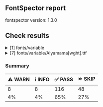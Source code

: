 ## FontSpector report

fontspector version: 1.3.0






## Check results




<details><summary>[1] fonts/variable</summary>
<div>


<details>
    <summary>⚠️ <b>WARN</b> Check for codepoints not covered by METADATA subsets. (googlefonts/metadata/unreachable_subsetting)</summary>
    <div>








- ⚠️ **WARN** fonts/variable/Alyamama[wght].ttf: The following codepoints supported by the font are not covered by any subsets defined in the font's metadata file, and will never be served. You can solve this by either manually adding additional subset declarations to METADATA.pb, or by editing the glyphset definitions.

* U+02D8 BREVE: try adding one of: yi, canadian-aboriginal
* U+02D9 DOT ABOVE: try adding one of: yi, canadian-aboriginal
* U+02DB OGONEK: try adding one of: canadian-aboriginal, yi
* U+0302 COMBINING CIRCUMFLEX ACCENT: try adding one of: math, cherokee, coptic, tifinagh
* U+0305 COMBINING OVERLINE: try adding one of: coptic, gothic, elbasan, glagolitic, math
* U+0306 COMBINING BREVE: try adding one of: old-permic, tifinagh
* U+0307 COMBINING DOT ABOVE: try adding one of: coptic, duployan, malayalam, tifinagh, tai-le, math, old-permic, canadian-aboriginal, hebrew, todhri, syriac
* U+030A COMBINING RING ABOVE: try adding one of: syriac, duployan
* U+030B COMBINING DOUBLE ACUTE ACCENT: try adding one of: cherokee, osage
* U+030C COMBINING CARON: try adding one of: cherokee, tai-le
* U+031A COMBINING LEFT ANGLE ABOVE: try adding math
* U+0320 COMBINING MINUS SIGN BELOW: try adding syriac
* U+0324 COMBINING DIAERESIS BELOW: try adding one of: cherokee, duployan, syriac
* U+0325 COMBINING RING BELOW: try adding syriac
* U+0326 COMBINING COMMA BELOW: try adding math
* U+0327 COMBINING CEDILLA: try adding math
* U+032C COMBINING CARON BELOW: try adding math
* U+0330 COMBINING TILDE BELOW: try adding one of: cherokee, math, syriac
* U+0332 COMBINING LOW LINE: try adding math
* U+033A COMBINING INVERTED BRIDGE BELOW: try adding math
* U+0346 COMBINING BRIDGE ABOVE: try adding math
* U+034D COMBINING LEFT RIGHT ARROW BELOW: try adding math
* U+0361 COMBINING DOUBLE INVERTED BREVE: try adding coptic
* U+061F ARABIC QUESTION MARK: try adding one of: garay, thaana, syriac, hanifi-rohingya, adlam, yezidi, nko, arabic
* U+0621 ARABIC LETTER HAMZA: try adding one of: syriac, arabic
* U+0622 ARABIC LETTER ALEF WITH MADDA ABOVE: try adding arabic
* U+0623 ARABIC LETTER ALEF WITH HAMZA ABOVE: try adding arabic
* U+0624 ARABIC LETTER WAW WITH HAMZA ABOVE: try adding arabic
* U+0625 ARABIC LETTER ALEF WITH HAMZA BELOW: try adding arabic
* U+0626 ARABIC LETTER YEH WITH HAMZA ABOVE: try adding arabic
* U+0627 ARABIC LETTER ALEF: try adding one of: arabic, indic-siyaq-numbers
* U+0628 ARABIC LETTER BEH: try adding arabic
* U+0629 ARABIC LETTER TEH MARBUTA: try adding arabic
* U+062A ARABIC LETTER TEH: try adding arabic
* U+062B ARABIC LETTER THEH: try adding arabic
* U+062C ARABIC LETTER JEEM: try adding arabic
* U+062D ARABIC LETTER HAH: try adding arabic
* U+062E ARABIC LETTER KHAH: try adding arabic
* U+062F ARABIC LETTER DAL: try adding arabic
* U+0630 ARABIC LETTER THAL: try adding arabic
* U+0631 ARABIC LETTER REH: try adding arabic
* U+0632 ARABIC LETTER ZAIN: try adding arabic
* U+0633 ARABIC LETTER SEEN: try adding arabic
* U+0634 ARABIC LETTER SHEEN: try adding arabic
* U+0635 ARABIC LETTER SAD: try adding arabic
* U+0636 ARABIC LETTER DAD: try adding arabic
* U+0637 ARABIC LETTER TAH: try adding arabic
* U+0638 ARABIC LETTER ZAH: try adding arabic
* U+0639 ARABIC LETTER AIN: try adding arabic
* U+063A ARABIC LETTER GHAIN: try adding arabic
* U+0640 ARABIC TATWEEL: try adding one of: manichaean, hanifi-rohingya, arabic, old-uyghur, mandaic, sogdian, syriac, psalter-pahlavi, adlam
* U+0641 ARABIC LETTER FEH: try adding arabic
* U+0642 ARABIC LETTER QAF: try adding arabic
* U+0643 ARABIC LETTER KAF: try adding arabic
* U+0644 ARABIC LETTER LAM: try adding arabic
* U+0645 ARABIC LETTER MEEM: try adding arabic
* U+0646 ARABIC LETTER NOON: try adding arabic
* U+0647 ARABIC LETTER HEH: try adding arabic
* U+0648 ARABIC LETTER WAW: try adding arabic
* U+0649 ARABIC LETTER ALEF MAKSURA: try adding arabic
* U+064A ARABIC LETTER YEH: try adding arabic
* U+064B ARABIC FATHATAN: try adding one of: syriac, arabic
* U+064C ARABIC DAMMATAN: try adding one of: arabic, syriac
* U+064D ARABIC KASRATAN: try adding one of: arabic, syriac
* U+064E ARABIC FATHA: try adding one of: arabic, syriac
* U+064F ARABIC DAMMA: try adding one of: arabic, syriac
* U+0650 ARABIC KASRA: try adding one of: arabic, syriac
* U+0651 ARABIC SHADDA: try adding one of: arabic, syriac
* U+0652 ARABIC SUKUN: try adding one of: arabic, syriac
* U+0653 ARABIC MADDAH ABOVE: try adding one of: syriac, arabic
* U+0654 ARABIC HAMZA ABOVE: try adding one of: syriac, arabic
* U+0655 ARABIC HAMZA BELOW: try adding one of: arabic, syriac
* U+0656 ARABIC SUBSCRIPT ALEF: try adding arabic
* U+0660 ARABIC-INDIC DIGIT ZERO: try adding one of: yezidi, hanifi-rohingya, thaana, arabic, indic-siyaq-numbers, syriac
* U+0661 ARABIC-INDIC DIGIT ONE: try adding one of: indic-siyaq-numbers, yezidi, arabic, thaana, syriac
* U+0662 ARABIC-INDIC DIGIT TWO: try adding one of: thaana, yezidi, arabic, indic-siyaq-numbers, syriac
* U+0663 ARABIC-INDIC DIGIT THREE: try adding one of: indic-siyaq-numbers, thaana, arabic, yezidi, syriac
* U+0664 ARABIC-INDIC DIGIT FOUR: try adding one of: yezidi, thaana, indic-siyaq-numbers, arabic, syriac
* U+0665 ARABIC-INDIC DIGIT FIVE: try adding one of: indic-siyaq-numbers, arabic, yezidi, thaana, syriac
* U+0666 ARABIC-INDIC DIGIT SIX: try adding one of: arabic, indic-siyaq-numbers, syriac, thaana, yezidi
* U+0667 ARABIC-INDIC DIGIT SEVEN: try adding one of: yezidi, thaana, arabic, syriac, indic-siyaq-numbers
* U+0668 ARABIC-INDIC DIGIT EIGHT: try adding one of: thaana, arabic, yezidi, indic-siyaq-numbers, syriac
* U+0669 ARABIC-INDIC DIGIT NINE: try adding one of: arabic, indic-siyaq-numbers, syriac, thaana, yezidi
* U+066E ARABIC LETTER DOTLESS BEH: try adding arabic
* U+066F ARABIC LETTER DOTLESS QAF: try adding arabic
* U+0670 ARABIC LETTER SUPERSCRIPT ALEF: try adding one of: arabic, syriac
* U+06A1 ARABIC LETTER DOTLESS FEH: try adding arabic
* U+06A4 ARABIC LETTER VEH: try adding arabic
* U+06BA ARABIC LETTER NOON GHUNNA: try adding arabic
* U+1EBC LATIN CAPITAL LETTER E WITH TILDE: try adding vietnamese
* U+1EBD LATIN SMALL LETTER E WITH TILDE: try adding vietnamese
* U+2016 DOUBLE VERTICAL LINE: try adding math
* U+2021 DOUBLE DAGGER: try adding adlam
* U+2030 PER MILLE SIGN: try adding adlam
* U+2070 SUPERSCRIPT ZERO: try adding math
* U+2071 SUPERSCRIPT LATIN SMALL LETTER I: try adding math
* U+2074 SUPERSCRIPT FOUR: try adding math
* U+2075 SUPERSCRIPT FIVE: try adding math
* U+2076 SUPERSCRIPT SIX: try adding math
* U+2077 SUPERSCRIPT SEVEN: try adding math
* U+2078 SUPERSCRIPT EIGHT: try adding math
* U+2079 SUPERSCRIPT NINE: try adding math
* U+207A SUPERSCRIPT PLUS SIGN: try adding math
* U+207B SUPERSCRIPT MINUS: try adding math
* U+207C SUPERSCRIPT EQUALS SIGN: try adding math
* U+207D SUPERSCRIPT LEFT PARENTHESIS: try adding math
* U+207E SUPERSCRIPT RIGHT PARENTHESIS: try adding math
* U+207F SUPERSCRIPT LATIN SMALL LETTER N: try adding math
* U+2080 SUBSCRIPT ZERO: try adding math
* U+2081 SUBSCRIPT ONE: try adding math
* U+2082 SUBSCRIPT TWO: try adding math
* U+2083 SUBSCRIPT THREE: try adding math
* U+2084 SUBSCRIPT FOUR: try adding math
* U+2085 SUBSCRIPT FIVE: try adding math
* U+2086 SUBSCRIPT SIX: try adding math
* U+2087 SUBSCRIPT SEVEN: try adding math
* U+2088 SUBSCRIPT EIGHT: try adding math
* U+2089 SUBSCRIPT NINE: try adding math
* U+208A SUBSCRIPT PLUS SIGN: try adding math
* U+208B SUBSCRIPT MINUS: try adding math
* U+208C SUBSCRIPT EQUALS SIGN: try adding math
* U+208D SUBSCRIPT LEFT PARENTHESIS: try adding math
* U+208E SUBSCRIPT RIGHT PARENTHESIS: try adding math
* U+2090 LATIN SUBSCRIPT SMALL LETTER A: try adding math
* U+2091 LATIN SUBSCRIPT SMALL LETTER E: try adding math
* U+2092 LATIN SUBSCRIPT SMALL LETTER O: try adding math
* U+2093 LATIN SUBSCRIPT SMALL LETTER X: try adding math
* U+2094 LATIN SUBSCRIPT SMALL LETTER SCHWA: try adding math
* U+2095 LATIN SUBSCRIPT SMALL LETTER H: try adding math
* U+2096 LATIN SUBSCRIPT SMALL LETTER K: try adding math
* U+2097 LATIN SUBSCRIPT SMALL LETTER L: try adding math
* U+2098 LATIN SUBSCRIPT SMALL LETTER M: try adding math
* U+2099 LATIN SUBSCRIPT SMALL LETTER N: try adding math
* U+209A LATIN SUBSCRIPT SMALL LETTER P: try adding math
* U+209B LATIN SUBSCRIPT SMALL LETTER S: try adding math
* U+209C LATIN SUBSCRIPT SMALL LETTER T: try adding math
* U+2117 SOUND RECORDING COPYRIGHT: try adding math
* U+215B VULGAR FRACTION ONE EIGHTH: try adding symbols
* U+215C VULGAR FRACTION THREE EIGHTHS: try adding symbols
* U+215D VULGAR FRACTION FIVE EIGHTHS: try adding symbols
* U+215E VULGAR FRACTION SEVEN EIGHTHS: try adding symbols
* U+215F FRACTION NUMERATOR ONE: try adding symbols
* U+2202 PARTIAL DIFFERENTIAL: try adding math
* U+2206 INCREMENT: try adding math
* U+220F N-ARY PRODUCT: try adding math
* U+2211 N-ARY SUMMATION: try adding math
* U+221A SQUARE ROOT: try adding math
* U+221E INFINITY: try adding math
* U+222B INTEGRAL: try adding math
* U+2248 ALMOST EQUAL TO: try adding math
* U+2260 NOT EQUAL TO: try adding math
* U+2264 LESS-THAN OR EQUAL TO: try adding math
* U+2265 GREATER-THAN OR EQUAL TO: try adding math
* U+25CA LOZENGE: try adding one of: math, symbols
* U+25CC DOTTED CIRCLE: try adding one of: kayah-li, tamil, tai-tham, kharoshthi, adlam, brahmi, syriac, tagbanwa, masaram-gondi, math, coptic, zanabazar-square, hanunoo, bassa-vah, balinese, buginese, marchen, miao, ahom, elbasan, sinhala, telugu, tirhuta, devanagari, bhaiksuki, gunjala-gondi, khudawadi, kaithi, lepcha, mende-kikakui, music, newa, psalter-pahlavi, sharada, siddham, sundanese, tagalog, tai-le, takri, symbols, thaana, warang-citi, phags-pa, lao, tifinagh, kannada, gujarati, pahawh-hmong, caucasian-albanian, syloti-nagri, thai, duployan, myanmar, saurashtra, osage, yi, new-tai-lue, modi, meetei-mayek, wancho, cham, javanese, grantha, mongolian, manichaean, armenian, khmer, sogdian, limbu, khojki, mahajani, mandaic, tibetan, batak, hanifi-rohingya, tai-viet, gurmukhi, canadian-aboriginal, nko, hebrew, old-permic, oriya, malayalam, bengali, buhid, rejang, dogra, chakma, soyombo

Or you can add the above codepoints to one of the subsets supported by the font: greek, latin-ext, latin [code: unreachable-subsetting]
  
  

</div>
</details>


</div>
</details>


<details><summary>[7] fonts/variable/Alyamama[wght].ttf</summary>
<div>


<details>
    <summary>⚠️ <b>WARN</b> Check if each glyph has the recommended amount of contours. (contour_count)</summary>
    <div>








- ⚠️ **WARN** This check inspects the glyph outlines and detects the total number of contours in each of them. The expected values are
     infered from the typical ammounts of contours observed in a
     large collection of reference font families. The divergences
     listed below may simply indicate a significantly different
     design on some of your glyphs. On the other hand, some of these
     may flag actual bugs in the font such as glyphs mapped to an
     incorrect codepoint. Please consider reviewing the design and
     codepoint assignment of these to make sure they are correct.


    The following glyphs do not have the recommended number of contours:
* uni1D6D (U+1D6D): found 3, expected one of: {2}
* uni02A3 (U+02A3): found 2, expected one of: {3}
* uni0258 (U+0258): found 1, expected one of: {2}
* uni1D6E (U+1D6E): found 2, expected one of: {1}
* uni02A1 (U+02A1): found 2, expected one of: {1}
* uni02A2 (U+02A2): found 2, expected one of: {1}
* uni026E (U+026E): found 2, expected one of: {1}
* uni1D72 (U+1D72): found 2, expected one of: {1}
* uni1D74 (U+1D74): found 3, expected one of: {1}
* uni1D75 (U+1D75): found 3, expected one of: {1}
* uni021B.1 (U+021B): found 1, expected one of: {4, 2, 3}
* uni1D76 (U+1D76): found 3, expected one of: {1}
* uni01C2 (U+01C2): found 3, expected one of: {1}
* uni0621 (U+0621): found 2, expected one of: {1}
* uni0623 (U+0623): found 3, expected one of: {2}
* uni0625 (U+0625): found 3, expected one of: {2}
* uni066E (U+066E): found 2, expected one of: {1}
* uni066E.fina (unencoded): found 3, expected one of: {1}
* uni066E.medi (unencoded): found 2, expected one of: {1}
* uni0628 (U+0628): found 3, expected one of: {2}
* uni062A (U+062A): found 4, expected one of: {2, 3}
* uni062B (U+062B): found 5, expected one of: {3, 4, 2}
* uni0631 (U+0631): found 2, expected one of: {1}
* uni0632 (U+0632): found 3, expected one of: {2}
* uni0633 (U+0633): found 6, expected one of: {3, 1}
* uni0634 (U+0634): found 9, expected one of: {0, 4, 6, 3}
* uni0635 (U+0635): found 5, expected one of: {2}
* uni0636 (U+0636): found 6, expected one of: {3}
* uni0637 (U+0637): found 4, expected one of: {3, 2}
* uni0638 (U+0638): found 5, expected one of: {4, 3}
* uni0639 (U+0639): found 2, expected one of: {1}
* uni0641 (U+0641): found 5, expected one of: {3, 2}
* uni06A4 (U+06A4): found 7, expected one of: {5, 4, 0}
* uni06A1 (U+06A1): found 4, expected one of: {2, 1}
* uni06A1.fina (unencoded): found 4, expected one of: {2}
* uni066F.fina (unencoded): found 3, expected one of: {2}
* uni0643 (U+0643): found 4, expected one of: {1, 2}
* uni0644 (U+0644): found 2, expected one of: {1}
* uni0645 (U+0645): found 3, expected one of: {2, 1}
* uni0646 (U+0646): found 3, expected one of: {2}
* uni06BA (U+06BA): found 2, expected one of: {1}
* uni0647 (U+0647): found 1, expected one of: {2}
* uni0624 (U+0624): found 4, expected one of: {3, 2}
* uni0649 (U+0649): found 2, expected one of: {1}
* uni064A (U+064A): found 4, expected one of: {2, 3}
* uni0626 (U+0626): found 4, expected one of: {2}
* uni0662 (U+0662): found 2, expected one of: {1}
* uni0663 (U+0663): found 3, expected one of: {1}
* uni0666 (U+0666): found 2, expected one of: {1}
* asterisk (U+002A): found 6, expected one of: {3, 5, 2, 1}
* uni02E5 (U+02E5): found 2, expected one of: {1}
* uni02E9 (U+02E9): found 2, expected one of: {1}
* uni02E6 (U+02E6): found 2, expected one of: {1}
* uni02E8 (U+02E8): found 2, expected one of: {1}
* uni02E7 (U+02E7): found 2, expected one of: {1}
* uni02DE (U+02DE): found 2, expected one of: {1}
* uni2117 (U+2117): found 2, expected one of: {4, 3}
* uni0654 (U+0654): found 2, expected one of: {1}
* uni0655 (U+0655): found 2, expected one of: {1}
* uni0654064C (unencoded): found 4, expected one of: {3}
* uni0654064E (unencoded): found 3, expected one of: {2}
* uni0654064B (unencoded): found 4, expected one of: {3}
* uni06540652 (unencoded): found 4, expected one of: {3}
* uni06550650 (unencoded): found 3, expected one of: {2}
* uni0655064D (unencoded): found 4, expected one of: {3}
* uni0651 (U+0651): found 2, expected one of: {1}
* uni0651064C (unencoded): found 4, expected one of: {3, 2}
* uni0651064D (unencoded): found 4, expected one of: {3}
* uni0651064E (unencoded): found 3, expected one of: {2}
* uni06510650 (unencoded): found 3, expected one of: {2}
* uni06510670 (unencoded): found 3, expected one of: {2}
* uni031A (U+031A): found 2, expected one of: {1}
* uni032A (U+032A): found 3, expected one of: {1}
* uni033A (U+033A): found 3, expected one of: {1}
* uni033B (U+033B): found 6, expected one of: {2}
* uni033C (U+033C): found 2, expected one of: {1}
* uni0346 (U+0346): found 3, expected one of: {1}
* uni0349 (U+0349): found 2, expected one of: {1}
* uni034A (U+034A): found 2, expected one of: {1} [code: contour-count]
  
  

</div>
</details>





<details>
    <summary>⚠️ <b>WARN</b> Ensure indic fonts have the Indian Rupee Sign glyph. (rupee)</summary>
    <div>








- ⚠️ **WARN** Font is missing the Indian Rupee Sign glyph. Please add a glyph for Indian Rupee Sign (₹) at codepoint U+20B9. [code: missing-rupee]
  
  

</div>
</details>





<details>
    <summary>⚠️ <b>WARN</b> Check font contains no unreachable glyphs (unreachable_glyphs)</summary>
    <div>








- ⚠️ **WARN** The following glyphs could not be reached by codepoint or substitution rules:

* u.inferior
* v.inferior
* zero.fit
* one.fit
* two.fit
* three.fit
* four.fit
* five.fit
* six.fit
* seven.fit
* eight.fit
* nine.fit
* .null
* twodotsverticalabovear
* twodotsverticalbelowar
* threedotsdownabovear
* threedotsdownbelowar
* threedotsdowncenterar
* threedotsupbelowar
* miniKehehar
* gafsarkashabovear
* gafsarkashcenterar
* doublestrokear
* uni030C.alt.case [code: unreachable-glyphs]
  
  

</div>
</details>





<details>
    <summary>⚠️ <b>WARN</b> Shapes languages in all GF glyphsets. (googlefonts/glyphsets/shape_languages)</summary>
    <div>








- ⚠️ **WARN** Warning language shaping:

| Message                                                               | Languages              |
|-----------------------------------------------------------------------|------------------------|
| Auxiliary orthography codepoints:                                     | * de_Latn (German)     |
|   The following auxiliary characters are missing from the font: ſ     | * fr_Latn (French)     |
| Auxiliary orthography codepoints:                                     | * lt_Latn (Lithuanian) |
|   Shaper didn't attach tildecomb to uni0237 when shaping the text 'j̃' |                        |
| Auxiliary orthography codepoints:                                     | * en_Latn (English)    |
|   The following auxiliary characters are missing from the font: ʻ     |                        |
| Auxiliary orthography codepoints:                                     | * fi_Latn (Finnish)    |
|   The following auxiliary characters are missing from the font: Ǥ     |                        |
|   The following auxiliary characters are missing from the font: Ʒ     |                        |
|   The following auxiliary characters are missing from the font: Ǯ     |                        |
|   The following auxiliary characters are missing from the font: ǥ     |                        |
|   The following auxiliary characters are missing from the font: ʒ     |                        |
|   The following auxiliary characters are missing from the font: ǯ     |                        |
| Auxiliary orthography codepoints:                                     | * el_Grek (Greek)      |
|   The following auxiliary characters are missing from the font: ἀ     |                        |
|   The following auxiliary characters are missing from the font: ἄ     |                        |
|   The following auxiliary characters are missing from the font: ἂ     |                        |
|   The following auxiliary characters are missing from the font: ἆ     |                        |
|   The following auxiliary characters are missing from the font: ἁ     |                        |
|   The following auxiliary characters are missing from the font: ἅ     |                        |
|   The following auxiliary characters are missing from the font: ἃ     |                        |
|   The following auxiliary characters are missing from the font: ἇ     |                        |
|   The following auxiliary characters are missing from the font: ᾶ     |                        |
|   The following auxiliary characters are missing from the font: ἐ     |                        |
|   The following auxiliary characters are missing from the font: ἔ     |                        |
|   The following auxiliary characters are missing from the font: ἒ     |                        |
|   The following auxiliary characters are missing from the font: ἑ     |                        |
|   The following auxiliary characters are missing from the font: ἕ     |                        |
|   The following auxiliary characters are missing from the font: ἓ     |                        |
|   The following auxiliary characters are missing from the font: ἠ     |                        |
|   The following auxiliary characters are missing from the font: ἤ     |                        |
|   The following auxiliary characters are missing from the font: ἢ     |                        |
|   The following auxiliary characters are missing from the font: ἦ     |                        |
|   The following auxiliary characters are missing from the font: ἡ     |                        |
|   The following auxiliary characters are missing from the font: ἥ     |                        |
|   The following auxiliary characters are missing from the font: ἣ     |                        |
|   The following auxiliary characters are missing from the font: ἧ     |                        |
|   The following auxiliary characters are missing from the font: ῆ     |                        |
|   The following auxiliary characters are missing from the font: ἰ     |                        |
|   The following auxiliary characters are missing from the font: ἴ     |                        |
|   The following auxiliary characters are missing from the font: ἲ     |                        |
|   The following auxiliary characters are missing from the font: ἶ     |                        |
|   The following auxiliary characters are missing from the font: ἱ     |                        |
|   The following auxiliary characters are missing from the font: ἵ     |                        |
|   The following auxiliary characters are missing from the font: ἳ     |                        |
|   The following auxiliary characters are missing from the font: ἷ     |                        |
|   The following auxiliary characters are missing from the font: ῖ     |                        |
|   The following auxiliary characters are missing from the font: ῗ     |                        |
|   The following auxiliary characters are missing from the font: ὄ     |                        |
|   The following auxiliary characters are missing from the font: ὂ     |                        |
|   The following auxiliary characters are missing from the font: ὃ     |                        |
|   The following auxiliary characters are missing from the font: ὐ     |                        |
|   The following auxiliary characters are missing from the font: ὔ     |                        |
|   The following auxiliary characters are missing from the font: ὒ     |                        |
|   The following auxiliary characters are missing from the font: ὖ     |                        |
|   The following auxiliary characters are missing from the font: ὑ     |                        |
|   The following auxiliary characters are missing from the font: ὕ     |                        |
|   The following auxiliary characters are missing from the font: ὓ     |                        |
|   The following auxiliary characters are missing from the font: ὗ     |                        |
|   The following auxiliary characters are missing from the font: ῦ     |                        |
|   The following auxiliary characters are missing from the font: ῧ     |                        |
|   The following auxiliary characters are missing from the font: ὤ     |                        |
|   The following auxiliary characters are missing from the font: ὢ     |                        |
|   The following auxiliary characters are missing from the font: ὦ     |                        |
|   The following auxiliary characters are missing from the font: ὥ     |                        |
|   The following auxiliary characters are missing from the font: ὣ     |                        |
|   The following auxiliary characters are missing from the font: ὧ     |                        |
|   The following auxiliary characters are missing from the font: ῶ     |                        | [code: warning-language-shaping]
  
  

</div>
</details>





<details>
    <summary>⚠️ <b>WARN</b> Ensure soft_dotted characters lose their dot when combined with marks that
replace the dot. (soft_dotted)</summary>
    <div>








- ⚠️ **WARN** The dot of soft dotted characters used in orthographies _must_ disappear in the following strings: * į̀
* į̃
* į̂
* į̄
* į́
* į̌The dot of soft dotted characters _should_ disappear in other cases, for example: * i̞̅
* i̟̅
* i̺̅
* i̘̅
* i̝̅
* i̙̅
* i̧̅
* i͈̅
* i͍̅
* ḭ̅
* i̲̅
* i̜̅
* i̤̅
* i̪̅
* i̼̅
* i̩̅
* i̻̅
* i͎̅
* i̴̅
* i̬̅
* i͉̅
* i̹̅
* i̥̅
* i̠̅
* i̦̅
* i͇̅
* i̅
* ⁱ̞̈
* ⁱ̞̇
* ⁱ̞͆
* ⁱ̞͋
* ⁱ̞̀
* ⁱ̞̃
* ⁱ̞̋
* ⁱ̞̅
* ⁱ̞̏
* ⁱ̞̂
* ⁱ̞̄
* ⁱ̞́
* ⁱ̞͊
* ⁱ̞̽
* ⁱ̞̊
* ⁱ̞͌
* ⁱ̞̌
* ⁱ̞̆
* ⁱ̟̈
* ⁱ̟̇
* ⁱ̟͆
* ⁱ̟͋
* ⁱ̟̀
* ⁱ̟̃
* ⁱ̟̋
* ⁱ̟̅
* ⁱ̟̏
* ⁱ̟̂
* ⁱ̟̄
* ⁱ̟́
* ⁱ̟͊
* ⁱ̟̽
* ⁱ̟̊
* ⁱ̟͌
* ⁱ̟̌
* ⁱ̟̆
* ⁱ̺̈
* ⁱ̺̇
* ⁱ̺͆
* ⁱ̺͋
* ⁱ̺̀
* ⁱ̺̃
* ⁱ̺̋
* ⁱ̺̅
* ⁱ̺̏
* ⁱ̺̂
* ⁱ̺̄
* ⁱ̺́
* ⁱ̺͊
* ⁱ̺̽
* ⁱ̺̊
* ⁱ̺͌
* ⁱ̺̌
* ⁱ̺̆
* ⁱ̘̈
* ⁱ̘̇
* ⁱ̘͆
* ⁱ̘͋
* ⁱ̘̀
* ⁱ̘̃
* ⁱ̘̋
* ⁱ̘̅
* ⁱ̘̏
* ⁱ̘̂
* ⁱ̘̄
* ⁱ̘́
* ⁱ̘͊
* ⁱ̘̽
* ⁱ̘̊
* ⁱ̘͌
* ⁱ̘̌
* ⁱ̘̆
* ⁱ̝̈
* ⁱ̝̇
* ⁱ̝͆
* ⁱ̝͋
* ⁱ̝̀
* ⁱ̝̃
* ⁱ̝̋
* ⁱ̝̅
* ⁱ̝̏
* ⁱ̝̂
* ⁱ̝̄
* ⁱ̝́
* ⁱ̝͊
* ⁱ̝̽
* ⁱ̝̊
* ⁱ̝͌
* ⁱ̝̌
* ⁱ̝̆
* ⁱ̙̈
* ⁱ̙̇
* ⁱ̙͆
* ⁱ̙͋
* ⁱ̙̀
* ⁱ̙̃
* ⁱ̙̋
* ⁱ̙̅
* ⁱ̙̏
* ⁱ̙̂
* ⁱ̙̄
* ⁱ̙́
* ⁱ̙͊
* ⁱ̙̽
* ⁱ̙̊
* ⁱ̙͌
* ⁱ̙̌
* ⁱ̙̆
* ⁱ̧͆
* ⁱ̧͋
* ⁱ̧̅
* ⁱ̧̏
* ⁱ̧͊
* ⁱ̧̽
* ⁱ̧͌
* ⁱ͈̈
* ⁱ͈̇
* ⁱ͈͆
* ⁱ͈͋
* ⁱ͈̀
* ⁱ͈̃
* ⁱ͈̋
* ⁱ͈̅
* ⁱ͈̏
* ⁱ͈̂
* ⁱ͈̄
* ⁱ͈́
* ⁱ͈͊
* ⁱ͈̽
* ⁱ͈̊
* ⁱ͈͌
* ⁱ͈̌
* ⁱ͈̆
* ⁱ͍̈
* ⁱ͍̇
* ⁱ͍͆
* ⁱ͍͋
* ⁱ͍̀
* ⁱ͍̃
* ⁱ͍̋
* ⁱ͍̅
* ⁱ͍̏
* ⁱ͍̂
* ⁱ͍̄
* ⁱ͍́
* ⁱ͍͊
* ⁱ͍̽
* ⁱ͍̊
* ⁱ͍͌
* ⁱ͍̌
* ⁱ͍̆
* ⁱ̰̈
* ⁱ̰̇
* ⁱ̰͆
* ⁱ̰͋
* ⁱ̰̀
* ⁱ̰̃
* ⁱ̰̋
* ⁱ̰̅
* ⁱ̰̏
* ⁱ̰̂
* ⁱ̰̄
* ⁱ̰́
* ⁱ̰͊
* ⁱ̰̽
* ⁱ̰̊
* ⁱ̰͌
* ⁱ̰̌
* ⁱ̰̆
* ⁱ̲̈
* ⁱ̲̇
* ⁱ̲͆
* ⁱ̲͋
* ⁱ̲̀
* ⁱ̲̃
* ⁱ̲̋
* ⁱ̲̅
* ⁱ̲̏
* ⁱ̲̂
* ⁱ̲̄
* ⁱ̲́
* ⁱ̲͊
* ⁱ̲̽
* ⁱ̲̊
* ⁱ̲͌
* ⁱ̲̌
* ⁱ̲̆
* ⁱ̜̈
* ⁱ̜̇
* ⁱ̜͆
* ⁱ̜͋
* ⁱ̜̀
* ⁱ̜̃
* ⁱ̜̋
* ⁱ̜̅
* ⁱ̜̏
* ⁱ̜̂
* ⁱ̜̄
* ⁱ̜́
* ⁱ̜͊
* ⁱ̜̽
* ⁱ̜̊
* ⁱ̜͌
* ⁱ̜̌
* ⁱ̜̆
* ⁱ̤̈
* ⁱ̤̇
* ⁱ̤͆
* ⁱ̤͋
* ⁱ̤̀
* ⁱ̤̃
* ⁱ̤̋
* ⁱ̤̅
* ⁱ̤̏
* ⁱ̤̂
* ⁱ̤̄
* ⁱ̤́
* ⁱ̤͊
* ⁱ̤̽
* ⁱ̤̊
* ⁱ̤͌
* ⁱ̤̌
* ⁱ̤̆
* ⁱ̪̈
* ⁱ̪̇
* ⁱ̪͆
* ⁱ̪͋
* ⁱ̪̀
* ⁱ̪̃
* ⁱ̪̋
* ⁱ̪̅
* ⁱ̪̏
* ⁱ̪̂
* ⁱ̪̄
* ⁱ̪́
* ⁱ̪͊
* ⁱ̪̽
* ⁱ̪̊
* ⁱ̪͌
* ⁱ̪̌
* ⁱ̪̆
* ⁱ̼̈
* ⁱ̼̇
* ⁱ̼͆
* ⁱ̼͋
* ⁱ̼̀
* ⁱ̼̃
* ⁱ̼̋
* ⁱ̼̅
* ⁱ̼̏
* ⁱ̼̂
* ⁱ̼̄
* ⁱ̼́
* ⁱ̼͊
* ⁱ̼̽
* ⁱ̼̊
* ⁱ̼͌
* ⁱ̼̌
* ⁱ̼̆
* ⁱ̩̈
* ⁱ̩̇
* ⁱ̩͆
* ⁱ̩͋
* ⁱ̩̀
* ⁱ̩̃
* ⁱ̩̋
* ⁱ̩̅
* ⁱ̩̏
* ⁱ̩̂
* ⁱ̩̄
* ⁱ̩́
* ⁱ̩͊
* ⁱ̩̽
* ⁱ̩̊
* ⁱ̩͌
* ⁱ̩̌
* ⁱ̩̆
* ⁱ̻̈
* ⁱ̻̇
* ⁱ̻͆
* ⁱ̻͋
* ⁱ̻̀
* ⁱ̻̃
* ⁱ̻̋
* ⁱ̻̅
* ⁱ̻̏
* ⁱ̻̂
* ⁱ̻̄
* ⁱ̻́
* ⁱ̻͊
* ⁱ̻̽
* ⁱ̻̊
* ⁱ̻͌
* ⁱ̻̌
* ⁱ̻̆
* ⁱ͎̈
* ⁱ͎̇
* ⁱ͎͆
* ⁱ͎͋
* ⁱ͎̀
* ⁱ͎̃
* ⁱ͎̋
* ⁱ͎̅
* ⁱ͎̏
* ⁱ͎̂
* ⁱ͎̄
* ⁱ͎́
* ⁱ͎͊
* ⁱ͎̽
* ⁱ͎̊
* ⁱ͎͌
* ⁱ͎̌
* ⁱ͎̆
* ⁱ̴̈
* ⁱ̴̇
* ⁱ̴͆
* ⁱ̴͋
* ⁱ̴̀
* ⁱ̴̃
* ⁱ̴̋
* ⁱ̴̅
* ⁱ̴̏
* ⁱ̴̂
* ⁱ̴̄
* ⁱ̴́
* ⁱ̴͊
* ⁱ̴̽
* ⁱ̴̊
* ⁱ̴͌
* ⁱ̴̌
* ⁱ̴̆
* ⁱ̬̈
* ⁱ̬̇
* ⁱ̬͆
* ⁱ̬͋
* ⁱ̬̀
* ⁱ̬̃
* ⁱ̬̋
* ⁱ̬̅
* ⁱ̬̏
* ⁱ̬̂
* ⁱ̬̄
* ⁱ̬́
* ⁱ̬͊
* ⁱ̬̽
* ⁱ̬̊
* ⁱ̬͌
* ⁱ̬̌
* ⁱ̬̆
* ⁱ͉̈
* ⁱ͉̇
* ⁱ͉͆
* ⁱ͉͋
* ⁱ͉̀
* ⁱ͉̃
* ⁱ͉̋
* ⁱ͉̅
* ⁱ͉̏
* ⁱ͉̂
* ⁱ͉̄
* ⁱ͉́
* ⁱ͉͊
* ⁱ͉̽
* ⁱ͉̊
* ⁱ͉͌
* ⁱ͉̌
* ⁱ͉̆
* ⁱ̹̈
* ⁱ̹̇
* ⁱ̹͆
* ⁱ̹͋
* ⁱ̹̀
* ⁱ̹̃
* ⁱ̹̋
* ⁱ̹̅
* ⁱ̹̏
* ⁱ̹̂
* ⁱ̹̄
* ⁱ̹́
* ⁱ̹͊
* ⁱ̹̽
* ⁱ̹̊
* ⁱ̹͌
* ⁱ̹̌
* ⁱ̹̆
* ⁱ̥̈
* ⁱ̥̇
* ⁱ̥͆
* ⁱ̥͋
* ⁱ̥̀
* ⁱ̥̃
* ⁱ̥̋
* ⁱ̥̅
* ⁱ̥̏
* ⁱ̥̂
* ⁱ̥̄
* ⁱ̥́
* ⁱ̥͊
* ⁱ̥̽
* ⁱ̥̊
* ⁱ̥͌
* ⁱ̥̌
* ⁱ̥̆
* ⁱ̠̈
* ⁱ̠̇
* ⁱ̠͆
* ⁱ̠͋
* ⁱ̠̀
* ⁱ̠̃
* ⁱ̠̋
* ⁱ̠̅
* ⁱ̠̏
* ⁱ̠̂
* ⁱ̠̄
* ⁱ̠́
* ⁱ̠͊
* ⁱ̠̽
* ⁱ̠̊
* ⁱ̠͌
* ⁱ̠̌
* ⁱ̠̆
* ⁱ̦͆
* ⁱ̦͋
* ⁱ̦̅
* ⁱ̦̏
* ⁱ̦͊
* ⁱ̦̽
* ⁱ̦͌
* ⁱ̨͆
* ⁱ̨͋
* ⁱ̨̅
* ⁱ̨̏
* ⁱ̨͊
* ⁱ̨̽
* ⁱ̨͌
* ⁱ͇̈
* ⁱ͇̇
* ⁱ͇͆
* ⁱ͇͋
* ⁱ͇̀
* ⁱ͇̃
* ⁱ͇̋
* ⁱ͇̅
* ⁱ͇̏
* ⁱ͇̂
* ⁱ͇̄
* ⁱ͇́
* ⁱ͇͊
* ⁱ͇̽
* ⁱ͇̊
* ⁱ͇͌
* ⁱ͇̌
* ⁱ͇̆
* ⁱ̈
* ⁱ̇
* ⁱ͆
* ⁱ͋
* ⁱ̀
* ⁱ̃
* ⁱ̋
* ⁱ̅
* ⁱ̏
* ⁱ̂
* ⁱ̄
* ⁱ́
* ⁱ͊
* ⁱ̽
* ⁱ̊
* ⁱ͌
* ⁱ̌
* ⁱ̆
* j̞̅
* j̟̅
* j̺̅
* j̘̅
* j̝̅
* j̙̅
* j̧̅
* j͈̅
* j͍̅
* j̰̅
* j̲̅
* j̜̅
* j̤̅
* j̪̅
* j̼̅
* j̩̅
* j̻̅
* j͎̅
* j̴̅
* j̬̅
* j͉̅
* j̹̅
* j̥̅
* j̠̅
* j̦̅
* j̨̅
* j͇̅
* j̅
* į̞̈
* į̞̇
* į̞͆
* į̞͋
* į̞̀
* į̞̃
* į̞̋
* į̞̅
* į̞̏
* į̞̂
* į̞̄
* į̞́
* į̞͊
* į̞̽
* į̞̊
* į̞͌
* į̞̌
* į̞̆
* į̟̈
* į̟̇
* į̟͆
* į̟͋
* į̟̀
* į̟̃
* į̟̋
* į̟̅
* į̟̏
* į̟̂
* į̟̄
* į̟́
* į̟͊
* į̟̽
* į̟̊
* į̟͌
* į̟̌
* į̟̆
* į̺̈
* į̺̇
* į̺͆
* į̺͋
* į̺̀
* į̺̃
* į̺̋
* į̺̅
* į̺̏
* į̺̂
* į̺̄
* į̺́
* į̺͊
* į̺̽
* į̺̊
* į̺͌
* į̺̌
* į̺̆
* į̘̈
* į̘̇
* į̘͆
* į̘͋
* į̘̀
* į̘̃
* į̘̋
* į̘̅
* į̘̏
* į̘̂
* į̘̄
* į̘́
* į̘͊
* į̘̽
* į̘̊
* į̘͌
* į̘̌
* į̘̆
* į̝̈
* į̝̇
* į̝͆
* į̝͋
* į̝̀
* į̝̃
* į̝̋
* į̝̅
* į̝̏
* į̝̂
* į̝̄
* į̝́
* į̝͊
* į̝̽
* į̝̊
* į̝͌
* į̝̌
* į̝̆
* į̙̈
* į̙̇
* į̙͆
* į̙͋
* į̙̀
* į̙̃
* į̙̋
* į̙̅
* į̙̏
* į̙̂
* į̙̄
* į̙́
* į̙͊
* į̙̽
* į̙̊
* į̙͌
* į̙̌
* į̙̆
* į̧͆
* į̧͋
* į̧̅
* į̧̏
* į̧͊
* į̧̽
* į̧͌
* į͈̈
* į͈̇
* į͈͆
* į͈͋
* į͈̀
* į͈̃
* į͈̋
* į͈̅
* į͈̏
* į͈̂
* į͈̄
* į͈́
* į͈͊
* į͈̽
* į͈̊
* į͈͌
* į͈̌
* į͈̆
* į͍̈
* į͍̇
* į͍͆
* į͍͋
* į͍̀
* į͍̃
* į͍̋
* į͍̅
* į͍̏
* į͍̂
* į͍̄
* į͍́
* į͍͊
* į͍̽
* į͍̊
* į͍͌
* į͍̌
* į͍̆
* į̰̈
* į̰̇
* į̰͆
* į̰͋
* į̰̀
* į̰̃
* į̰̋
* į̰̅
* į̰̏
* į̰̂
* į̰̄
* į̰́
* į̰͊
* į̰̽
* į̰̊
* į̰͌
* į̰̌
* į̰̆
* į̲̈
* į̲̇
* į̲͆
* į̲͋
* į̲̀
* į̲̃
* į̲̋
* į̲̅
* į̲̏
* į̲̂
* į̲̄
* į̲́
* į̲͊
* į̲̽
* į̲̊
* į̲͌
* į̲̌
* į̲̆
* į̜̈
* į̜̇
* į̜͆
* į̜͋
* į̜̀
* į̜̃
* į̜̋
* į̜̅
* į̜̏
* į̜̂
* į̜̄
* į̜́
* į̜͊
* į̜̽
* į̜̊
* į̜͌
* į̜̌
* į̜̆
* į̤̈
* į̤̇
* į̤͆
* į̤͋
* į̤̀
* į̤̃
* į̤̋
* į̤̅
* į̤̏
* į̤̂
* į̤̄
* į̤́
* į̤͊
* į̤̽
* į̤̊
* į̤͌
* į̤̌
* į̤̆
* į̪̈
* į̪̇
* į̪͆
* į̪͋
* į̪̀
* į̪̃
* į̪̋
* į̪̅
* į̪̏
* į̪̂
* į̪̄
* į̪́
* į̪͊
* į̪̽
* į̪̊
* į̪͌
* į̪̌
* į̪̆
* į̼̈
* į̼̇
* į̼͆
* į̼͋
* į̼̀
* į̼̃
* į̼̋
* į̼̅
* į̼̏
* į̼̂
* į̼̄
* į̼́
* į̼͊
* į̼̽
* į̼̊
* į̼͌
* į̼̌
* į̼̆
* į̩̈
* į̩̇
* į̩͆
* į̩͋
* į̩̀
* į̩̃
* į̩̋
* į̩̅
* į̩̏
* į̩̂
* į̩̄
* į̩́
* į̩͊
* į̩̽
* į̩̊
* į̩͌
* į̩̌
* į̩̆
* į̻̈
* į̻̇
* į̻͆
* į̻͋
* į̻̀
* į̻̃
* į̻̋
* į̻̅
* į̻̏
* į̻̂
* į̻̄
* į̻́
* į̻͊
* į̻̽
* į̻̊
* į̻͌
* į̻̌
* į̻̆
* į͎̈
* į͎̇
* į͎͆
* į͎͋
* į͎̀
* į͎̃
* į͎̋
* į͎̅
* į͎̏
* į͎̂
* į͎̄
* į͎́
* į͎͊
* į͎̽
* į͎̊
* į͎͌
* į͎̌
* į͎̆
* į̴̈
* į̴̇
* į̴͆
* į̴͋
* į̴̀
* į̴̃
* į̴̋
* į̴̅
* į̴̏
* į̴̂
* į̴̄
* į̴́
* į̴͊
* į̴̽
* į̴̊
* į̴͌
* į̴̌
* į̴̆
* į̬̈
* į̬̇
* į̬͆
* į̬͋
* į̬̀
* į̬̃
* į̬̋
* į̬̅
* į̬̏
* į̬̂
* į̬̄
* į̬́
* į̬͊
* į̬̽
* į̬̊
* į̬͌
* į̬̌
* į̬̆
* į͉̈
* į͉̇
* į͉͆
* į͉͋
* į͉̀
* į͉̃
* į͉̋
* į͉̅
* į͉̏
* į͉̂
* į͉̄
* į͉́
* į͉͊
* į͉̽
* į͉̊
* į͉͌
* į͉̌
* į͉̆
* į̹̈
* į̹̇
* į̹͆
* į̹͋
* į̹̀
* į̹̃
* į̹̋
* į̹̅
* į̹̏
* į̹̂
* į̹̄
* į̹́
* į̹͊
* į̹̽
* į̹̊
* į̹͌
* į̹̌
* į̹̆
* į̥̈
* į̥̇
* į̥͆
* į̥͋
* į̥̀
* į̥̃
* į̥̋
* į̥̅
* į̥̏
* į̥̂
* į̥̄
* į̥́
* į̥͊
* į̥̽
* į̥̊
* į̥͌
* į̥̌
* į̥̆
* į̠̈
* į̠̇
* į̠͆
* į̠͋
* į̠̀
* į̠̃
* į̠̋
* į̠̅
* į̠̏
* į̠̂
* į̠̄
* į̠́
* į̠͊
* į̠̽
* į̠̊
* į̠͌
* į̠̌
* į̠̆
* į̦͆
* į̦͋
* į̦̅
* į̦̏
* į̦͊
* į̦̽
* į̦͌
* į̨͆
* į̨͋
* į̨̅
* į̨̏
* į̨͊
* į̨̽
* į̨͌
* į͇̈
* į͇̇
* į͇͆
* į͇͋
* į͇̀
* į͇̃
* į͇̋
* į͇̅
* į͇̏
* į͇̂
* į͇̄
* į͇́
* į͇͊
* į͇̽
* į͇̊
* į͇͌
* į͇̌
* į͇̆
* į̈
* į̇
* į͆
* į͋
* į̋
* į̅
* į̏
* į͊
* į̽
* į̊
* į͌
* į̆
* ʲ̞̈
* ʲ̞̇
* ʲ̞͆
* ʲ̞͋
* ʲ̞̀
* ʲ̞̃
* ʲ̞̋
* ʲ̞̅
* ʲ̞̏
* ʲ̞̂
* ʲ̞̄
* ʲ̞́
* ʲ̞͊
* ʲ̞̽
* ʲ̞̊
* ʲ̞͌
* ʲ̞̌
* ʲ̞̆
* ʲ̟̈
* ʲ̟̇
* ʲ̟͆
* ʲ̟͋
* ʲ̟̀
* ʲ̟̃
* ʲ̟̋
* ʲ̟̅
* ʲ̟̏
* ʲ̟̂
* ʲ̟̄
* ʲ̟́
* ʲ̟͊
* ʲ̟̽
* ʲ̟̊
* ʲ̟͌
* ʲ̟̌
* ʲ̟̆
* ʲ̺̈
* ʲ̺̇
* ʲ̺͆
* ʲ̺͋
* ʲ̺̀
* ʲ̺̃
* ʲ̺̋
* ʲ̺̅
* ʲ̺̏
* ʲ̺̂
* ʲ̺̄
* ʲ̺́
* ʲ̺͊
* ʲ̺̽
* ʲ̺̊
* ʲ̺͌
* ʲ̺̌
* ʲ̺̆
* ʲ̘̈
* ʲ̘̇
* ʲ̘͆
* ʲ̘͋
* ʲ̘̀
* ʲ̘̃
* ʲ̘̋
* ʲ̘̅
* ʲ̘̏
* ʲ̘̂
* ʲ̘̄
* ʲ̘́
* ʲ̘͊
* ʲ̘̽
* ʲ̘̊
* ʲ̘͌
* ʲ̘̌
* ʲ̘̆
* ʲ̝̈
* ʲ̝̇
* ʲ̝͆
* ʲ̝͋
* ʲ̝̀
* ʲ̝̃
* ʲ̝̋
* ʲ̝̅
* ʲ̝̏
* ʲ̝̂
* ʲ̝̄
* ʲ̝́
* ʲ̝͊
* ʲ̝̽
* ʲ̝̊
* ʲ̝͌
* ʲ̝̌
* ʲ̝̆
* ʲ̙̈
* ʲ̙̇
* ʲ̙͆
* ʲ̙͋
* ʲ̙̀
* ʲ̙̃
* ʲ̙̋
* ʲ̙̅
* ʲ̙̏
* ʲ̙̂
* ʲ̙̄
* ʲ̙́
* ʲ̙͊
* ʲ̙̽
* ʲ̙̊
* ʲ̙͌
* ʲ̙̌
* ʲ̙̆
* ʲ̧͆
* ʲ̧͋
* ʲ̧̅
* ʲ̧̏
* ʲ̧͊
* ʲ̧̽
* ʲ̧͌
* ʲ͈̈
* ʲ͈̇
* ʲ͈͆
* ʲ͈͋
* ʲ͈̀
* ʲ͈̃
* ʲ͈̋
* ʲ͈̅
* ʲ͈̏
* ʲ͈̂
* ʲ͈̄
* ʲ͈́
* ʲ͈͊
* ʲ͈̽
* ʲ͈̊
* ʲ͈͌
* ʲ͈̌
* ʲ͈̆
* ʲ͍̈
* ʲ͍̇
* ʲ͍͆
* ʲ͍͋
* ʲ͍̀
* ʲ͍̃
* ʲ͍̋
* ʲ͍̅
* ʲ͍̏
* ʲ͍̂
* ʲ͍̄
* ʲ͍́
* ʲ͍͊
* ʲ͍̽
* ʲ͍̊
* ʲ͍͌
* ʲ͍̌
* ʲ͍̆
* ʲ̰̈
* ʲ̰̇
* ʲ̰͆
* ʲ̰͋
* ʲ̰̀
* ʲ̰̃
* ʲ̰̋
* ʲ̰̅
* ʲ̰̏
* ʲ̰̂
* ʲ̰̄
* ʲ̰́
* ʲ̰͊
* ʲ̰̽
* ʲ̰̊
* ʲ̰͌
* ʲ̰̌
* ʲ̰̆
* ʲ̲̈
* ʲ̲̇
* ʲ̲͆
* ʲ̲͋
* ʲ̲̀
* ʲ̲̃
* ʲ̲̋
* ʲ̲̅
* ʲ̲̏
* ʲ̲̂
* ʲ̲̄
* ʲ̲́
* ʲ̲͊
* ʲ̲̽
* ʲ̲̊
* ʲ̲͌
* ʲ̲̌
* ʲ̲̆
* ʲ̜̈
* ʲ̜̇
* ʲ̜͆
* ʲ̜͋
* ʲ̜̀
* ʲ̜̃
* ʲ̜̋
* ʲ̜̅
* ʲ̜̏
* ʲ̜̂
* ʲ̜̄
* ʲ̜́
* ʲ̜͊
* ʲ̜̽
* ʲ̜̊
* ʲ̜͌
* ʲ̜̌
* ʲ̜̆
* ʲ̤̈
* ʲ̤̇
* ʲ̤͆
* ʲ̤͋
* ʲ̤̀
* ʲ̤̃
* ʲ̤̋
* ʲ̤̅
* ʲ̤̏
* ʲ̤̂
* ʲ̤̄
* ʲ̤́
* ʲ̤͊
* ʲ̤̽
* ʲ̤̊
* ʲ̤͌
* ʲ̤̌
* ʲ̤̆
* ʲ̪̈
* ʲ̪̇
* ʲ̪͆
* ʲ̪͋
* ʲ̪̀
* ʲ̪̃
* ʲ̪̋
* ʲ̪̅
* ʲ̪̏
* ʲ̪̂
* ʲ̪̄
* ʲ̪́
* ʲ̪͊
* ʲ̪̽
* ʲ̪̊
* ʲ̪͌
* ʲ̪̌
* ʲ̪̆
* ʲ̼̈
* ʲ̼̇
* ʲ̼͆
* ʲ̼͋
* ʲ̼̀
* ʲ̼̃
* ʲ̼̋
* ʲ̼̅
* ʲ̼̏
* ʲ̼̂
* ʲ̼̄
* ʲ̼́
* ʲ̼͊
* ʲ̼̽
* ʲ̼̊
* ʲ̼͌
* ʲ̼̌
* ʲ̼̆
* ʲ̩̈
* ʲ̩̇
* ʲ̩͆
* ʲ̩͋
* ʲ̩̀
* ʲ̩̃
* ʲ̩̋
* ʲ̩̅
* ʲ̩̏
* ʲ̩̂
* ʲ̩̄
* ʲ̩́
* ʲ̩͊
* ʲ̩̽
* ʲ̩̊
* ʲ̩͌
* ʲ̩̌
* ʲ̩̆
* ʲ̻̈
* ʲ̻̇
* ʲ̻͆
* ʲ̻͋
* ʲ̻̀
* ʲ̻̃
* ʲ̻̋
* ʲ̻̅
* ʲ̻̏
* ʲ̻̂
* ʲ̻̄
* ʲ̻́
* ʲ̻͊
* ʲ̻̽
* ʲ̻̊
* ʲ̻͌
* ʲ̻̌
* ʲ̻̆
* ʲ͎̈
* ʲ͎̇
* ʲ͎͆
* ʲ͎͋
* ʲ͎̀
* ʲ͎̃
* ʲ͎̋
* ʲ͎̅
* ʲ͎̏
* ʲ͎̂
* ʲ͎̄
* ʲ͎́
* ʲ͎͊
* ʲ͎̽
* ʲ͎̊
* ʲ͎͌
* ʲ͎̌
* ʲ͎̆
* ʲ̴̈
* ʲ̴̇
* ʲ̴͆
* ʲ̴͋
* ʲ̴̀
* ʲ̴̃
* ʲ̴̋
* ʲ̴̅
* ʲ̴̏
* ʲ̴̂
* ʲ̴̄
* ʲ̴́
* ʲ̴͊
* ʲ̴̽
* ʲ̴̊
* ʲ̴͌
* ʲ̴̌
* ʲ̴̆
* ʲ̬̈
* ʲ̬̇
* ʲ̬͆
* ʲ̬͋
* ʲ̬̀
* ʲ̬̃
* ʲ̬̋
* ʲ̬̅
* ʲ̬̏
* ʲ̬̂
* ʲ̬̄
* ʲ̬́
* ʲ̬͊
* ʲ̬̽
* ʲ̬̊
* ʲ̬͌
* ʲ̬̌
* ʲ̬̆
* ʲ͉̈
* ʲ͉̇
* ʲ͉͆
* ʲ͉͋
* ʲ͉̀
* ʲ͉̃
* ʲ͉̋
* ʲ͉̅
* ʲ͉̏
* ʲ͉̂
* ʲ͉̄
* ʲ͉́
* ʲ͉͊
* ʲ͉̽
* ʲ͉̊
* ʲ͉͌
* ʲ͉̌
* ʲ͉̆
* ʲ̹̈
* ʲ̹̇
* ʲ̹͆
* ʲ̹͋
* ʲ̹̀
* ʲ̹̃
* ʲ̹̋
* ʲ̹̅
* ʲ̹̏
* ʲ̹̂
* ʲ̹̄
* ʲ̹́
* ʲ̹͊
* ʲ̹̽
* ʲ̹̊
* ʲ̹͌
* ʲ̹̌
* ʲ̹̆
* ʲ̥̈
* ʲ̥̇
* ʲ̥͆
* ʲ̥͋
* ʲ̥̀
* ʲ̥̃
* ʲ̥̋
* ʲ̥̅
* ʲ̥̏
* ʲ̥̂
* ʲ̥̄
* ʲ̥́
* ʲ̥͊
* ʲ̥̽
* ʲ̥̊
* ʲ̥͌
* ʲ̥̌
* ʲ̥̆
* ʲ̠̈
* ʲ̠̇
* ʲ̠͆
* ʲ̠͋
* ʲ̠̀
* ʲ̠̃
* ʲ̠̋
* ʲ̠̅
* ʲ̠̏
* ʲ̠̂
* ʲ̠̄
* ʲ̠́
* ʲ̠͊
* ʲ̠̽
* ʲ̠̊
* ʲ̠͌
* ʲ̠̌
* ʲ̠̆
* ʲ̦͆
* ʲ̦͋
* ʲ̦̅
* ʲ̦̏
* ʲ̦͊
* ʲ̦̽
* ʲ̦͌
* ʲ̨͆
* ʲ̨͋
* ʲ̨̅
* ʲ̨̏
* ʲ̨͊
* ʲ̨̽
* ʲ̨͌
* ʲ͇̈
* ʲ͇̇
* ʲ͇͆
* ʲ͇͋
* ʲ͇̀
* ʲ͇̃
* ʲ͇̋
* ʲ͇̅
* ʲ͇̏
* ʲ͇̂
* ʲ͇̄
* ʲ͇́
* ʲ͇͊
* ʲ͇̽
* ʲ͇̊
* ʲ͇͌
* ʲ͇̌
* ʲ͇̆
* ʲ̈
* ʲ̇
* ʲ͆
* ʲ͋
* ʲ̀
* ʲ̃
* ʲ̋
* ʲ̅
* ʲ̏
* ʲ̂
* ʲ̄
* ʲ́
* ʲ͊
* ʲ̽
* ʲ̊
* ʲ͌
* ʲ̌
* ʲ̆ [code: soft-dotted]
  
  

</div>
</details>





<details>
    <summary>⚠️ <b>WARN</b> Check there are no overlapping path segments (overlapping_path_segments)</summary>
    <div>








- ⚠️ **WARN** The following glyphs have overlapping path segments:

* uni1D75 (U+1D75): Line(Line { p0: (172.0, 258.0), p1: (172.0, 204.0) }) has the same coordinates as a previous segment.
* uni066E (U+066E): Line(Line { p0: (304.0, 76.0), p1: (304.0, 0.0) }) has the same coordinates as a previous segment.
* uni066E.fina: Line(Line { p0: (304.0, 76.0), p1: (304.0, 0.0) }) has the same coordinates as a previous segment.
* uni0628 (U+0628): Line(Line { p0: (304.0, 76.0), p1: (304.0, 0.0) }) has the same coordinates as a previous segment.
* uni0628.fina: Line(Line { p0: (304.0, 76.0), p1: (304.0, 0.0) }) has the same coordinates as a previous segment.
* uni062A (U+062A): Line(Line { p0: (304.0, 76.0), p1: (304.0, 0.0) }) has the same coordinates as a previous segment.
* uni062A.fina: Line(Line { p0: (304.0, 76.0), p1: (304.0, 0.0) }) has the same coordinates as a previous segment.
* uni062B (U+062B): Line(Line { p0: (304.0, 76.0), p1: (304.0, 0.0) }) has the same coordinates as a previous segment.
* uni062B.fina: Line(Line { p0: (304.0, 76.0), p1: (304.0, 0.0) }) has the same coordinates as a previous segment.
* uni0633 (U+0633): Line(Line { p0: (991.0, 0.0), p1: (991.0, 76.0) }) has the same coordinates as a previous segment.
* uni0633 (U+0633): Line(Line { p0: (750.0, 76.0), p1: (750.0, 0.0) }) has the same coordinates as a previous segment.
* uni0633.fina: Line(Line { p0: (991.0, 0.0), p1: (991.0, 76.0) }) has the same coordinates as a previous segment.
* uni0633.fina: Line(Line { p0: (750.0, 76.0), p1: (750.0, 0.0) }) has the same coordinates as a previous segment.
* uni0633.medi: Line(Line { p0: (307.0, 0.0), p1: (307.0, 76.0) }) has the same coordinates as a previous segment.
* uni0633.medi: Line(Line { p0: (552.0, 0.0), p1: (552.0, 76.0) }) has the same coordinates as a previous segment.
* uni0633.init: Line(Line { p0: (307.0, 0.0), p1: (307.0, 76.0) }) has the same coordinates as a previous segment.
* uni0633.init: Line(Line { p0: (552.0, 0.0), p1: (552.0, 76.0) }) has the same coordinates as a previous segment.
* uni0634 (U+0634): Line(Line { p0: (991.0, 0.0), p1: (991.0, 76.0) }) has the same coordinates as a previous segment.
* uni0634 (U+0634): Line(Line { p0: (750.0, 76.0), p1: (750.0, 0.0) }) has the same coordinates as a previous segment.
* uni0634.fina: Line(Line { p0: (991.0, 0.0), p1: (991.0, 76.0) }) has the same coordinates as a previous segment.
* uni0634.fina: Line(Line { p0: (750.0, 76.0), p1: (750.0, 0.0) }) has the same coordinates as a previous segment.
* uni0634.medi: Line(Line { p0: (307.0, 0.0), p1: (307.0, 76.0) }) has the same coordinates as a previous segment.
* uni0634.medi: Line(Line { p0: (552.0, 0.0), p1: (552.0, 76.0) }) has the same coordinates as a previous segment.
* uni0634.init: Line(Line { p0: (307.0, 0.0), p1: (307.0, 76.0) }) has the same coordinates as a previous segment.
* uni0634.init: Line(Line { p0: (552.0, 0.0), p1: (552.0, 76.0) }) has the same coordinates as a previous segment.
* uni0637 (U+0637): Line(Line { p0: (159.0, 606.0), p1: (299.0, 636.0) }) has the same coordinates as a previous segment.
* uni0637 (U+0637): Line(Line { p0: (207.0, 0.0), p1: (207.0, 76.0) }) has the same coordinates as a previous segment.
* uni0637.fina: Line(Line { p0: (159.0, 606.0), p1: (299.0, 636.0) }) has the same coordinates as a previous segment.
* uni0637.fina: Line(Line { p0: (207.0, 0.0), p1: (207.0, 76.0) }) has the same coordinates as a previous segment.
* uni0637.medi: Line(Line { p0: (53.0, 606.0), p1: (193.0, 636.0) }) has the same coordinates as a previous segment.
* uni0637.medi: Line(Line { p0: (102.0, 0.0), p1: (102.0, 76.0) }) has the same coordinates as a previous segment.
* uni0637.init: Line(Line { p0: (53.0, 606.0), p1: (193.0, 636.0) }) has the same coordinates as a previous segment.
* uni0637.init: Line(Line { p0: (102.0, 0.0), p1: (102.0, 76.0) }) has the same coordinates as a previous segment.
* uni0638 (U+0638): Line(Line { p0: (159.0, 606.0), p1: (299.0, 636.0) }) has the same coordinates as a previous segment.
* uni0638 (U+0638): Line(Line { p0: (207.0, 0.0), p1: (207.0, 76.0) }) has the same coordinates as a previous segment.
* uni0638.fina: Line(Line { p0: (159.0, 606.0), p1: (299.0, 636.0) }) has the same coordinates as a previous segment.
* uni0638.fina: Line(Line { p0: (207.0, 0.0), p1: (207.0, 76.0) }) has the same coordinates as a previous segment.
* uni0638.medi: Line(Line { p0: (53.0, 606.0), p1: (193.0, 636.0) }) has the same coordinates as a previous segment.
* uni0638.medi: Line(Line { p0: (102.0, 0.0), p1: (102.0, 76.0) }) has the same coordinates as a previous segment.
* uni0638.init: Line(Line { p0: (53.0, 606.0), p1: (193.0, 636.0) }) has the same coordinates as a previous segment.
* uni0638.init: Line(Line { p0: (102.0, 0.0), p1: (102.0, 76.0) }) has the same coordinates as a previous segment.
* uni0641 (U+0641): Line(Line { p0: (304.0, 76.0), p1: (304.0, 0.0) }) has the same coordinates as a previous segment.
* uni0641 (U+0641): Line(Line { p0: (392.0, 0.0), p1: (392.0, 76.0) }) has the same coordinates as a previous segment.
* uni0641.fina: Line(Line { p0: (304.0, 76.0), p1: (304.0, 0.0) }) has the same coordinates as a previous segment.
* uni0641.fina: Line(Line { p0: (418.0, 0.0), p1: (418.0, 76.0) }) has the same coordinates as a previous segment.
* uni06A4 (U+06A4): Line(Line { p0: (304.0, 76.0), p1: (304.0, 0.0) }) has the same coordinates as a previous segment.
* uni06A4 (U+06A4): Line(Line { p0: (392.0, 0.0), p1: (392.0, 76.0) }) has the same coordinates as a previous segment.
* uni06A4.fina: Line(Line { p0: (304.0, 76.0), p1: (304.0, 0.0) }) has the same coordinates as a previous segment.
* uni06A4.fina: Line(Line { p0: (418.0, 0.0), p1: (418.0, 76.0) }) has the same coordinates as a previous segment.
* uni06A1 (U+06A1): Line(Line { p0: (304.0, 76.0), p1: (304.0, 0.0) }) has the same coordinates as a previous segment.
* uni06A1 (U+06A1): Line(Line { p0: (392.0, 0.0), p1: (392.0, 76.0) }) has the same coordinates as a previous segment.
* uni06A1.fina: Line(Line { p0: (304.0, 76.0), p1: (304.0, 0.0) }) has the same coordinates as a previous segment.
* uni06A1.fina: Line(Line { p0: (418.0, 0.0), p1: (418.0, 76.0) }) has the same coordinates as a previous segment.
* uni0643 (U+0643): Line(Line { p0: (304.0, 76.0), p1: (304.0, 0.0) }) has the same coordinates as a previous segment.
* uni0643 (U+0643): Line(Line { p0: (506.0, 0.0), p1: (506.0, 76.0) }) has the same coordinates as a previous segment.
* uni0643 (U+0643): Line(Line { p0: (559.0, 606.0), p1: (699.0, 636.0) }) has the same coordinates as a previous segment.
* uni0643.fina: Line(Line { p0: (304.0, 76.0), p1: (304.0, 0.0) }) has the same coordinates as a previous segment.
* uni0643.fina: Line(Line { p0: (502.0, 0.0), p1: (502.0, 76.0) }) has the same coordinates as a previous segment.
* uni0644 (U+0644): Line(Line { p0: (427.0, 606.0), p1: (567.0, 636.0) }) has the same coordinates as a previous segment.
* uni0644.init: Line(Line { p0: (53.0, 606.0), p1: (193.0, 636.0) }) has the same coordinates as a previous segment.
* uni06280649.fina.liga: Line(Line { p0: (663.0, 195.0), p1: (715.0, 237.0) }) has the same coordinates as a previous segment.
* uni0628064A.fina.liga: Line(Line { p0: (663.0, 195.0), p1: (715.0, 237.0) }) has the same coordinates as a previous segment.
* uni06280626.fina.liga: Line(Line { p0: (663.0, 195.0), p1: (715.0, 237.0) }) has the same coordinates as a previous segment.
* uni062A0649.fina.liga: Line(Line { p0: (663.0, 195.0), p1: (715.0, 237.0) }) has the same coordinates as a previous segment.
* uni062A064A.fina.liga: Line(Line { p0: (663.0, 195.0), p1: (715.0, 237.0) }) has the same coordinates as a previous segment.
* uni062A0626.fina.liga: Line(Line { p0: (663.0, 195.0), p1: (715.0, 237.0) }) has the same coordinates as a previous segment.
* uni062B0649.fina.liga: Line(Line { p0: (663.0, 195.0), p1: (715.0, 237.0) }) has the same coordinates as a previous segment.
* uni062B064A.fina.liga: Line(Line { p0: (663.0, 195.0), p1: (715.0, 237.0) }) has the same coordinates as a previous segment.
* uni062B0626.fina.liga: Line(Line { p0: (663.0, 195.0), p1: (715.0, 237.0) }) has the same coordinates as a previous segment.
* uni06330631.liga: Line(Line { p0: (663.0, 0.0), p1: (663.0, 76.0) }) has the same coordinates as a previous segment.
* uni06330631.liga: Line(Line { p0: (908.0, 0.0), p1: (908.0, 76.0) }) has the same coordinates as a previous segment.
* uni06330631.fina.liga: Line(Line { p0: (663.0, 0.0), p1: (663.0, 76.0) }) has the same coordinates as a previous segment.
* uni06330631.fina.liga: Line(Line { p0: (908.0, 0.0), p1: (908.0, 76.0) }) has the same coordinates as a previous segment.
* uni06330632.liga: Line(Line { p0: (663.0, 0.0), p1: (663.0, 76.0) }) has the same coordinates as a previous segment.
* uni06330632.liga: Line(Line { p0: (908.0, 0.0), p1: (908.0, 76.0) }) has the same coordinates as a previous segment.
* uni06330632.fina.liga: Line(Line { p0: (663.0, 0.0), p1: (663.0, 76.0) }) has the same coordinates as a previous segment.
* uni06330632.fina.liga: Line(Line { p0: (908.0, 0.0), p1: (908.0, 76.0) }) has the same coordinates as a previous segment.
* uni06330649.liga: Line(Line { p0: (663.0, 195.0), p1: (715.0, 237.0) }) has the same coordinates as a previous segment.
* uni06330649.liga: Line(Line { p0: (824.0, 76.0), p1: (824.0, 0.0) }) has the same coordinates as a previous segment.
* uni06330649.liga: Line(Line { p0: (1069.0, 0.0), p1: (1069.0, 76.0) }) has the same coordinates as a previous segment.
* uni06330649.fina.liga: Line(Line { p0: (663.0, 195.0), p1: (715.0, 237.0) }) has the same coordinates as a previous segment.
* uni06330649.fina.liga: Line(Line { p0: (824.0, 76.0), p1: (824.0, 0.0) }) has the same coordinates as a previous segment.
* uni06330649.fina.liga: Line(Line { p0: (1069.0, 0.0), p1: (1069.0, 76.0) }) has the same coordinates as a previous segment.
* uni0633064A.liga: Line(Line { p0: (663.0, 195.0), p1: (715.0, 237.0) }) has the same coordinates as a previous segment.
* uni0633064A.liga: Line(Line { p0: (824.0, 76.0), p1: (824.0, 0.0) }) has the same coordinates as a previous segment.
* uni0633064A.liga: Line(Line { p0: (1069.0, 0.0), p1: (1069.0, 76.0) }) has the same coordinates as a previous segment.
* uni0633064A.fina.liga: Line(Line { p0: (663.0, 195.0), p1: (715.0, 237.0) }) has the same coordinates as a previous segment.
* uni0633064A.fina.liga: Line(Line { p0: (824.0, 76.0), p1: (824.0, 0.0) }) has the same coordinates as a previous segment.
* uni0633064A.fina.liga: Line(Line { p0: (1069.0, 0.0), p1: (1069.0, 76.0) }) has the same coordinates as a previous segment.
* uni06330626.liga: Line(Line { p0: (663.0, 195.0), p1: (715.0, 237.0) }) has the same coordinates as a previous segment.
* uni06330626.liga: Line(Line { p0: (824.0, 76.0), p1: (824.0, 0.0) }) has the same coordinates as a previous segment.
* uni06330626.liga: Line(Line { p0: (1069.0, 0.0), p1: (1069.0, 76.0) }) has the same coordinates as a previous segment.
* uni06330626.fina.liga: Line(Line { p0: (663.0, 195.0), p1: (715.0, 237.0) }) has the same coordinates as a previous segment.
* uni06330626.fina.liga: Line(Line { p0: (824.0, 76.0), p1: (824.0, 0.0) }) has the same coordinates as a previous segment.
* uni06330626.fina.liga: Line(Line { p0: (1069.0, 0.0), p1: (1069.0, 76.0) }) has the same coordinates as a previous segment.
* uni06340631.liga: Line(Line { p0: (663.0, 0.0), p1: (663.0, 76.0) }) has the same coordinates as a previous segment.
* uni06340631.liga: Line(Line { p0: (908.0, 0.0), p1: (908.0, 76.0) }) has the same coordinates as a previous segment.
* uni06340631.fina.liga: Line(Line { p0: (663.0, 0.0), p1: (663.0, 76.0) }) has the same coordinates as a previous segment.
* uni06340631.fina.liga: Line(Line { p0: (908.0, 0.0), p1: (908.0, 76.0) }) has the same coordinates as a previous segment.
* uni06340632.liga: Line(Line { p0: (663.0, 0.0), p1: (663.0, 76.0) }) has the same coordinates as a previous segment.
* uni06340632.liga: Line(Line { p0: (908.0, 0.0), p1: (908.0, 76.0) }) has the same coordinates as a previous segment.
* uni06340632.fina.liga: Line(Line { p0: (663.0, 0.0), p1: (663.0, 76.0) }) has the same coordinates as a previous segment.
* uni06340632.fina.liga: Line(Line { p0: (908.0, 0.0), p1: (908.0, 76.0) }) has the same coordinates as a previous segment.
* uni06340649.liga: Line(Line { p0: (663.0, 195.0), p1: (715.0, 237.0) }) has the same coordinates as a previous segment.
* uni06340649.liga: Line(Line { p0: (824.0, 76.0), p1: (824.0, 0.0) }) has the same coordinates as a previous segment.
* uni06340649.liga: Line(Line { p0: (1069.0, 0.0), p1: (1069.0, 76.0) }) has the same coordinates as a previous segment.
* uni06340649.fina.liga: Line(Line { p0: (663.0, 195.0), p1: (715.0, 237.0) }) has the same coordinates as a previous segment.
* uni06340649.fina.liga: Line(Line { p0: (824.0, 76.0), p1: (824.0, 0.0) }) has the same coordinates as a previous segment.
* uni06340649.fina.liga: Line(Line { p0: (1069.0, 0.0), p1: (1069.0, 76.0) }) has the same coordinates as a previous segment.
* uni0634064A.liga: Line(Line { p0: (663.0, 195.0), p1: (715.0, 237.0) }) has the same coordinates as a previous segment.
* uni0634064A.liga: Line(Line { p0: (824.0, 76.0), p1: (824.0, 0.0) }) has the same coordinates as a previous segment.
* uni0634064A.liga: Line(Line { p0: (1069.0, 0.0), p1: (1069.0, 76.0) }) has the same coordinates as a previous segment.
* uni0634064A.fina.liga: Line(Line { p0: (663.0, 195.0), p1: (715.0, 237.0) }) has the same coordinates as a previous segment.
* uni0634064A.fina.liga: Line(Line { p0: (824.0, 76.0), p1: (824.0, 0.0) }) has the same coordinates as a previous segment.
* uni0634064A.fina.liga: Line(Line { p0: (1069.0, 0.0), p1: (1069.0, 76.0) }) has the same coordinates as a previous segment.
* uni06340626.liga: Line(Line { p0: (663.0, 195.0), p1: (715.0, 237.0) }) has the same coordinates as a previous segment.
* uni06340626.liga: Line(Line { p0: (824.0, 76.0), p1: (824.0, 0.0) }) has the same coordinates as a previous segment.
* uni06340626.liga: Line(Line { p0: (1069.0, 0.0), p1: (1069.0, 76.0) }) has the same coordinates as a previous segment.
* uni06340626.fina.liga: Line(Line { p0: (663.0, 195.0), p1: (715.0, 237.0) }) has the same coordinates as a previous segment.
* uni06340626.fina.liga: Line(Line { p0: (824.0, 76.0), p1: (824.0, 0.0) }) has the same coordinates as a previous segment.
* uni06340626.fina.liga: Line(Line { p0: (1069.0, 0.0), p1: (1069.0, 76.0) }) has the same coordinates as a previous segment.
* uni06350631.liga: Line(Line { p0: (663.0, 0.0), p1: (663.0, 76.0) }) has the same coordinates as a previous segment.
* uni06350631.fina.liga: Line(Line { p0: (663.0, 0.0), p1: (663.0, 76.0) }) has the same coordinates as a previous segment.
* uni06350632.liga: Line(Line { p0: (663.0, 0.0), p1: (663.0, 76.0) }) has the same coordinates as a previous segment.
* uni06350632.fina.liga: Line(Line { p0: (663.0, 0.0), p1: (663.0, 76.0) }) has the same coordinates as a previous segment.
* uni06350649.liga: Line(Line { p0: (663.0, 195.0), p1: (715.0, 237.0) }) has the same coordinates as a previous segment.
* uni06350649.liga: Line(Line { p0: (824.0, 76.0), p1: (824.0, 0.0) }) has the same coordinates as a previous segment.
* uni06350649.fina.liga: Line(Line { p0: (663.0, 195.0), p1: (715.0, 237.0) }) has the same coordinates as a previous segment.
* uni06350649.fina.liga: Line(Line { p0: (824.0, 76.0), p1: (824.0, 0.0) }) has the same coordinates as a previous segment.
* uni0635064A.liga: Line(Line { p0: (663.0, 195.0), p1: (715.0, 237.0) }) has the same coordinates as a previous segment.
* uni0635064A.liga: Line(Line { p0: (824.0, 76.0), p1: (824.0, 0.0) }) has the same coordinates as a previous segment.
* uni0635064A.fina.liga: Line(Line { p0: (663.0, 195.0), p1: (715.0, 237.0) }) has the same coordinates as a previous segment.
* uni0635064A.fina.liga: Line(Line { p0: (824.0, 76.0), p1: (824.0, 0.0) }) has the same coordinates as a previous segment.
* uni06350626.liga: Line(Line { p0: (663.0, 195.0), p1: (715.0, 237.0) }) has the same coordinates as a previous segment.
* uni06350626.liga: Line(Line { p0: (824.0, 76.0), p1: (824.0, 0.0) }) has the same coordinates as a previous segment.
* uni06350626.fina.liga: Line(Line { p0: (663.0, 195.0), p1: (715.0, 237.0) }) has the same coordinates as a previous segment.
* uni06350626.fina.liga: Line(Line { p0: (824.0, 76.0), p1: (824.0, 0.0) }) has the same coordinates as a previous segment.
* uni06360631.liga: Line(Line { p0: (663.0, 0.0), p1: (663.0, 76.0) }) has the same coordinates as a previous segment.
* uni06360631.fina.liga: Line(Line { p0: (663.0, 0.0), p1: (663.0, 76.0) }) has the same coordinates as a previous segment.
* uni06360632.liga: Line(Line { p0: (663.0, 0.0), p1: (663.0, 76.0) }) has the same coordinates as a previous segment.
* uni06360632.fina.liga: Line(Line { p0: (663.0, 0.0), p1: (663.0, 76.0) }) has the same coordinates as a previous segment.
* uni06360649.liga: Line(Line { p0: (663.0, 195.0), p1: (715.0, 237.0) }) has the same coordinates as a previous segment.
* uni06360649.liga: Line(Line { p0: (824.0, 76.0), p1: (824.0, 0.0) }) has the same coordinates as a previous segment.
* uni06360649.fina.liga: Line(Line { p0: (663.0, 195.0), p1: (715.0, 237.0) }) has the same coordinates as a previous segment.
* uni06360649.fina.liga: Line(Line { p0: (824.0, 76.0), p1: (824.0, 0.0) }) has the same coordinates as a previous segment.
* uni0636064A.liga: Line(Line { p0: (663.0, 195.0), p1: (715.0, 237.0) }) has the same coordinates as a previous segment.
* uni0636064A.liga: Line(Line { p0: (824.0, 76.0), p1: (824.0, 0.0) }) has the same coordinates as a previous segment.
* uni0636064A.fina.liga: Line(Line { p0: (663.0, 195.0), p1: (715.0, 237.0) }) has the same coordinates as a previous segment.
* uni0636064A.fina.liga: Line(Line { p0: (824.0, 76.0), p1: (824.0, 0.0) }) has the same coordinates as a previous segment.
* uni06360626.liga: Line(Line { p0: (663.0, 195.0), p1: (715.0, 237.0) }) has the same coordinates as a previous segment.
* uni06360626.liga: Line(Line { p0: (824.0, 76.0), p1: (824.0, 0.0) }) has the same coordinates as a previous segment.
* uni06360626.fina.liga: Line(Line { p0: (663.0, 195.0), p1: (715.0, 237.0) }) has the same coordinates as a previous segment.
* uni06360626.fina.liga: Line(Line { p0: (824.0, 76.0), p1: (824.0, 0.0) }) has the same coordinates as a previous segment.
* uni064406440647: Line(Line { p0: (721.0, 517.0), p1: (861.0, 547.0) }) has the same coordinates as a previous segment.
* uni06460649.fina.liga: Line(Line { p0: (663.0, 195.0), p1: (715.0, 237.0) }) has the same coordinates as a previous segment.
* uni0646064A.fina.liga: Line(Line { p0: (663.0, 195.0), p1: (715.0, 237.0) }) has the same coordinates as a previous segment.
* uni06460626.fina.liga: Line(Line { p0: (663.0, 195.0), p1: (715.0, 237.0) }) has the same coordinates as a previous segment.
* uni06260649.fina.liga: Line(Line { p0: (663.0, 195.0), p1: (715.0, 237.0) }) has the same coordinates as a previous segment.
* uni0626064A.fina.liga: Line(Line { p0: (663.0, 195.0), p1: (715.0, 237.0) }) has the same coordinates as a previous segment.
* uni06260626.fina.liga: Line(Line { p0: (663.0, 195.0), p1: (715.0, 237.0) }) has the same coordinates as a previous segment.
* uni033C (U+033C): Line(Line { p0: (211.0, -160.0), p1: (182.0, -160.0) }) has the same coordinates as a previous segment. [code: overlapping-path-segments]
  
  

</div>
</details>





<details>
    <summary>⚠️ <b>WARN</b> Checking OS/2 achVendID. (googlefonts/vendor_id)</summary>
    <div>








- ⚠️ **WARN** OS/2 VendorID value 'MSTR' is not yet recognized.
If you registered it recently, then it's safe to ignore this warning message. Otherwise, you should set it to your own unique 4 character code, and register it with Microsoft at https://www.microsoft.com/typography/links/vendorlist.aspx
 [code: unknown]
  
  

</div>
</details>


</div>
</details>






### Summary

| ⚠️ WARN | ℹ️ INFO | ✅ PASS | ⏩ SKIP | 
| ---|---|---|---|
| 8 | 8 | 116 | 48 | 
| 4% | 4% | 65% | 27% | 



